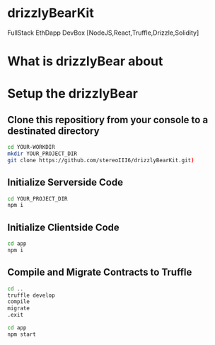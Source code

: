 # drizzlyBearKit
FullStack EthDapp DevBox 
[NodeJS,React,Truffle,Drizzle,Solidity]

# What is drizzlyBear about



# Setup the drizzlyBear

## Clone this repositiory from your console to a destinated directory

```bash 
cd YOUR-WORKDIR
mkdir YOUR_PROJECT_DIR
git clone https://github.com/stereoIII6/drizzlyBearKit.git)
```
## Initialize Serverside Code
```bash
cd YOUR_PROJECT_DIR
npm i
```
## Initialize Clientside Code
```bash
cd app
npm i
```
## Compile and Migrate Contracts to Truffle
```bash
cd ..
truffle develop
compile
migrate 
.exit 
```

```bash
cd app
npm start
```
